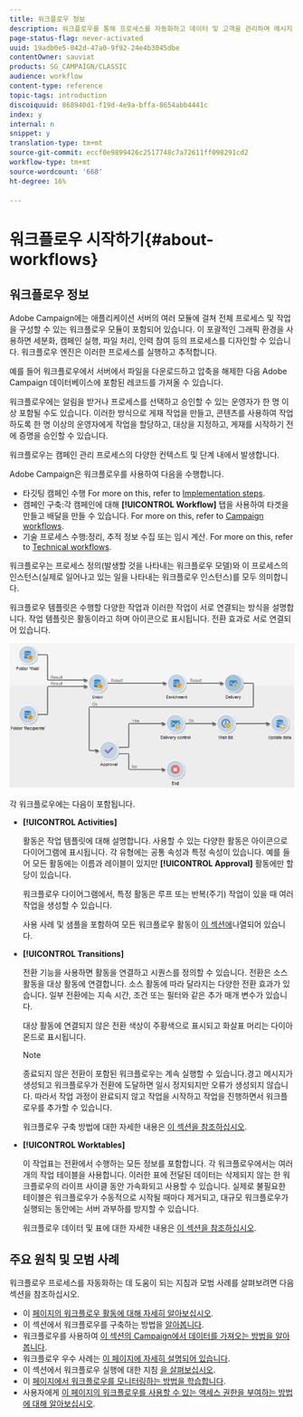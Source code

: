```yaml
---
title: 워크플로우 정보
description: 워크플로우를 통해 프로세스를 자동화하고 데이터 및 고객을 관리하며 메시지 전송 등을 할 수 있습니다.
page-status-flag: never-activated
uuid: 19adb0e5-042d-47a0-9f92-24e4b3045dbe
contentOwner: sauviat
products: SG_CAMPAIGN/CLASSIC
audience: workflow
content-type: reference
topic-tags: introduction
discoiquuid: 868940d1-f19d-4e9a-bffa-8654abb4441c
index: y
internal: n
snippet: y
translation-type: tm+mt
source-git-commit: eccf0e9899426c2517748c7a72611ff098291cd2
workflow-type: tm+mt
source-wordcount: '668'
ht-degree: 16%

---
```



# 워크플로우 시작하기{#about-workflows}

## 워크플로우 정보

Adobe Campaign에는 애플리케이션 서버의 여러 모듈에 걸쳐 전체 프로세스 및 작업을 구성할 수 있는 워크플로우 모듈이 포함되어 있습니다. 이 포괄적인 그래픽 환경을 사용하면 세분화, 캠페인 실행, 파일 처리, 인력 참여 등의 프로세스를 디자인할 수 있습니다. 워크플로우 엔진은 이러한 프로세스를 실행하고 추적합니다.

예를 들어 워크플로우에서 서버에서 파일을 다운로드하고 압축을 해제한 다음 Adobe Campaign 데이터베이스에 포함된 레코드를 가져올 수 있습니다.

워크플로우에는 알림을 받거나 프로세스를 선택하고 승인할 수 있는 운영자가 한 명 이상 포함될 수도 있습니다. 이러한 방식으로 게재 작업을 만들고, 콘텐츠를 사용하여 작업하도록 한 명 이상의 운영자에게 작업을 할당하고, 대상을 지정하고, 게재를 시작하기 전에 증명을 승인할 수 있습니다.

워크플로우는 캠페인 관리 프로세스의 다양한 컨텍스트 및 단계 내에서 발생합니다.

Adobe Campaign은 워크플로우를 사용하여 다음을 수행합니다.

* 타깃팅 캠페인 수행 For more on this, refer to [Implementation steps](../../workflow/using/building-a-workflow.md#implementation-steps-).
* 캠페인 구축:각 캠페인에 대해 **[!UICONTROL Workflow]** 탭을 사용하여 타겟을 만들고 배달을 만들 수 있습니다. For more on this, refer to [Campaign workflows](../../workflow/using/building-a-workflow.md#campaign-workflows).
* 기술 프로세스 수행:정리, 추적 정보 수집 또는 임시 계산. For more on this, refer to [Technical workflows](../../workflow/using/building-a-workflow.md#technical-workflows).

워크플로우는 프로세스 정의(발생할 것을 나타내는 워크플로우 모델)와 이 프로세스의 인스턴스(실제로 일어나고 있는 일을 나타내는 워크플로우 인스턴스)를 모두 의미합니다.

워크플로우 템플릿은 수행할 다양한 작업과 이러한 작업이 서로 연결되는 방식을 설명합니다. 작업 템플릿은 활동이라고 하며 아이콘으로 표시됩니다. 전환 효과로 서로 연결되어 있습니다.

![](assets/example1.png)

각 워크플로우에는 다음이 포함됩니다.

* **[!UICONTROL Activities]**

   활동은 작업 템플릿에 대해 설명합니다. 사용할 수 있는 다양한 활동은 아이콘으로 다이어그램에 표시됩니다. 각 유형에는 공통 속성과 특정 속성이 있습니다. 예를 들어 모든 활동에는 이름과 레이블이 있지만 **[!UICONTROL Approval]** 활동에만 할당이 있습니다.

   워크플로우 다이어그램에서, 특정 활동은 루프 또는 반복(주기) 작업이 있을 때 여러 작업을 생성할 수 있습니다.

   사용 사례 및 샘플을 포함하여 모든 워크플로우 활동이 [이 섹션에](../../workflow/using/about-activities.md)나열되어 있습니다.

* **[!UICONTROL Transitions]**

   전환 기능을 사용하면 활동을 연결하고 시퀀스를 정의할 수 있습니다. 전환은 소스 활동을 대상 활동에 연결합니다. 소스 활동에 따라 달라지는 다양한 전환 효과가 있습니다. 일부 전환에는 지속 시간, 조건 또는 필터와 같은 추가 매개 변수가 있습니다.

   대상 활동에 연결되지 않은 전환 색상이 주황색으로 표시되고 화살표 머리는 다이아몬드로 표시됩니다.

   >[!NOTE]
   >
   >종료되지 않은 전환이 포함된 워크플로우는 계속 실행할 수 있습니다.경고 메시지가 생성되고 워크플로우가 전환에 도달하면 일시 정지되지만 오류가 생성되지 않습니다. 따라서 작업 과정이 완료되지 않고 작업을 시작하고 작업을 진행하면서 워크플로우를 추가할 수 있습니다.

   워크플로우 구축 방법에 대한 자세한 내용은 [이 섹션을 참조하십시오](../../workflow/using/building-a-workflow.md).

* **[!UICONTROL Worktables]**

   이 작업표는 전환에서 수행하는 모든 정보를 포함합니다. 각 워크플로우에서는 여러 개의 작업 테이블을 사용합니다. 이러한 표에 전달된 데이터는 삭제되지 않는 한 워크플로우의 라이프 사이클 동안 가속화되고 사용할 수 있습니다. 실제로 불필요한 테이블은 워크플로우가 수동적으로 시작될 때마다 제거되고, 대규모 워크플로우가 실행되는 동안에는 서버 과부하를 방지할 수 있습니다.

   워크플로우 데이터 및 표에 대한 자세한 내용은 [이 섹션을 참조하십시오](../../workflow/using/how-to-use-workflow-data.md).

## 주요 원칙 및 모범 사례

워크플로우 프로세스를 자동화하는 데 도움이 되는 지침과 모범 사례를 살펴보려면 다음 섹션을 참조하십시오.

* 이 [페이지의 워크플로우 활동에 대해 자세히 알아보십시오](../../workflow/using/how-to-use-workflow-data.md).
* 이 섹션에서 워크플로우를 구축하는 방법을 [알아봅니다](../../workflow/using/building-a-workflow.md).
* 워크플로우를 사용하여 [이 섹션의 Campaign에서 데이터를 가져오는 방법을 알아봅니다](../../workflow/using/importing-data.md).
* 워크플로우 우수 사례는 [이 페이지에 자세히 설명되어 있습니다](../../workflow/using/workflow-best-practices.md).
* 이 섹션에서 워크플로우 실행에 대한 지침 [을 살펴보십시오](../../workflow/using/starting-a-workflow.md).
* 이 [페이지에서 워크플로우를 모니터링하는 방법을 학습합니다](../../workflow/using/monitoring-workflow-execution).
* 사용자에게 [이 페이지의 워크플로우를 사용할 수 있는 액세스 권한을 부여하는 방법에 대해 알아보십시오](../../workflow/using/managing-rights.md).
